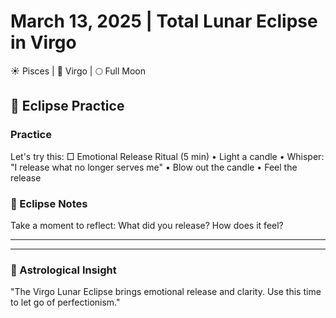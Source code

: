# March 13, 2025 | Total Lunar Eclipse in Virgo
☀️ Pisces | 🌙 Virgo | 🌕 Full Moon

## 🌱 Eclipse Practice

### Practice
Let's try this:
□ Emotional Release Ritual (5 min)
  • Light a candle
  • Whisper: "I release what no longer serves me"
  • Blow out the candle
  • Feel the release

### 📝 Eclipse Notes
Take a moment to reflect:
What did you release? How does it feel?
_______________________
_______________________

### 💫 Astrological Insight
"The Virgo Lunar Eclipse brings emotional release and clarity. Use this time to let go of perfectionism." 